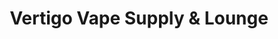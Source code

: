 ---
title: "Vertigo Vape Supply & Lounge"
url: /stillwater/vertigo-vape-supply-und-lounge/
shop: E-Zigaretten
---